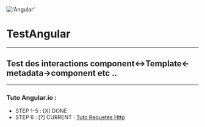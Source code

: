 !['Angular'](https://angular.io/resources/images/logos/angular2/angular.png)

# TestAngular
***
## Test des interactions component<->Template<-metadata->component etc ..
***
### Tuto Angular.io :

  - STEP 1-5 : [X] DONE
  - STEP 6 : [?] CURRENT : [Tuto Requetes Http](https://angular.io/docs/ts/latest/tutorial/toh-pt6.html)
